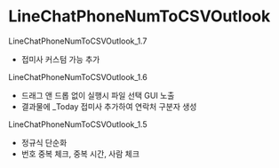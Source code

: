 # LineChatPhoneNumToCSVOutlook

LineChatPhoneNumToCSVOutlook_1.7
- 접미사 커스텀 가능 추가

LineChatPhoneNumToCSVOutlook_1.6
- 드래그 앤 드롭 없이 실행시 파일 선택 GUI 노출
- 결과물에 _Today 접미사 추가하여 연락처 구분자 생성

LineChatPhoneNumToCSVOutlook_1.5
- 정규식 단순화
- 번호 중복 체크, 중복 시간, 사람 체크